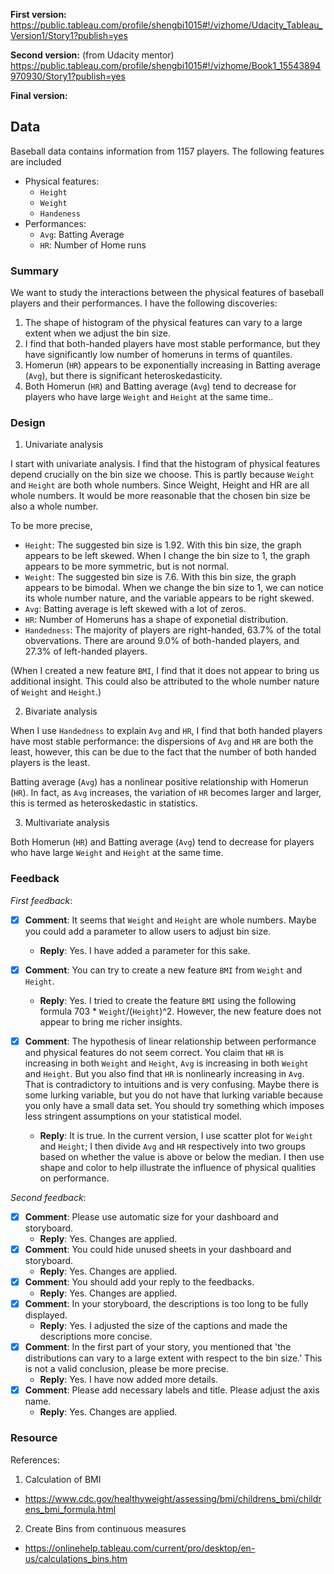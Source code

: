 **First version:**
https://public.tableau.com/profile/shengbi1015#!/vizhome/Udacity_Tableau_Version1/Story1?publish=yes

**Second version:** (from Udacity mentor)
https://public.tableau.com/profile/shengbi1015#!/vizhome/Book1_15543894970930/Story1?publish=yes

**Final version:**



## Data 
Baseball data contains information from 1157 players. The following features are included
- Physical features:
    - `Height`
    - `Weight`
    - `Handeness`
- Performances:
    - `Avg`: Batting Average
    - `HR`: Number of Home runs


### Summary
We want to study the interactions between the physical features of baseball players and their performances. I have the following discoveries:
1. The shape of histogram of the physical features can vary to a large extent when we adjust the bin size.     
2. I find that both-handed players have most stable performance, but they have significantly low number of homeruns in terms of quantiles.
3. Homerun (`HR`) appears to be exponentially increasing in Batting average (`Avg`), but there is significant heteroskedasticity.
4. Both Homerun (`HR`) and Batting average (`Avg`) tend to decrease for players who have large `Weight` and `Height` at the same time..

### Design

1. Univariate analysis

I start with univariate analysis. I find that the histogram of physical features depend crucially on the bin size we choose. This is partly because `Weight` and `Height` are both whole numbers. Since Weight, Height and HR are all whole numbers. It would be more reasonable that the chosen bin size be also a whole number.

To be more precise, 
- `Height`: The suggested bin size is 1.92. With this bin size, the graph appears to be left skewed. When I change the bin size to 1, the graph appears to be more symmetric, but is not normal.
- `Weight`: The suggested bin size is 7.6. With this bin size, the graph appears to be bimodal. When we change the bin size to 1, we can notice its whole number nature, and the variable appears to be right skewed.
- `Avg`: Batting average is left skewed with a lot of zeros. 
- `HR`: Number of Homeruns has a shape of exponetial distribution. 
- `Handedness`: The majority of players are right-handed, 63.7% of the total obvervations. There are around 9.0% of both-handed players, and 27.3% of left-handed players.

(When I created a new feature `BMI`, I find that it does not appear to bring us additional insight. This could also be attributed to the whole number nature of `Weight` and `Height`.)


2. Bivariate analysis

When I use `Handedness` to explain `Avg` and `HR`, I find that both handed players have most stable performance: the dispersions of `Avg` and `HR` are both the least, however, this can be due to the fact that the number of both handed players is the least.

Batting average (`Avg`) has a nonlinear positive relationship with Homerun (`HR`). In fact, as `Avg` increases, the variation of `HR` becomes larger and larger, this is termed as heteroskedastic in statistics.

3. Multivariate analysis

Both Homerun (`HR`) and Batting average (`Avg`) tend to decrease for players who have large `Weight` and `Height` at the same time.


### Feedback

*First feedback*:

- [x] **Comment**: It seems that `Weight` and `Height` are whole numbers. Maybe you could add a parameter to allow users to adjust bin size.
    - **Reply**: Yes. I have added a parameter for this sake.

- [x] **Comment**: You can try to create a new feature `BMI` from `Weight` and `Height`.
    - **Reply**: Yes. I tried to create the feature `BMI` using the following formula 703 * `Weight`/(`Height`)^2. However, the new feature does not appear to bring me richer insights.
    
- [x] **Comment**: The hypothesis of linear relationship between performance and physical features do not seem correct. You claim that `HR` is increasing in both `Weight` and `Height`, `Avg` is increasing in both `Weight` and `Height`. But you also find that `HR` is nonlinearly increasing in `Avg`. That is contradictory to intuitions and is very confusing. Maybe there is some lurking variable, but you do not have that lurking variable because you only have a small data set. You should try something which imposes less stringent assumptions on your statistical model.
    - **Reply**: It is true. In the current version, I use scatter plot for `Weight` and `Height`; I then divide `Avg` and `HR` respectively into two groups based on whether the value is above or below the median. I then use shape and color to help illustrate the influence of physical qualities on performance. 
    
*Second feedback*:

- [x] **Comment**: Please use automatic size for your dashboard and storyboard.
    - **Reply**: Yes. Changes are applied.
- [x] **Comment**: You could hide unused sheets in your dashboard and storyboard.
    - **Reply**: Yes. Changes are applied.
- [x] **Comment**: You should add your reply to the feedbacks.
    - **Reply**: Yes. Changes are applied.
- [x] **Comment**: In your storyboard, the descriptions is too long to be fully displayed. 
    - **Reply**: Yes. I adjusted the size of the captions and made the descriptions more concise.
- [x] **Comment**: In the first part of your story, you mentioned that 'the distributions can vary to a large extent with respect to the bin size.' This is not a valid conclusion, please be more precise.  
    - **Reply**: Yes. I have now added more details.
- [x] **Comment**: Please add necessary labels and title. Please adjust the axis name.
    - **Reply**: Yes. Changes are applied.




### Resource

References:
1. Calculation of BMI
  - https://www.cdc.gov/healthyweight/assessing/bmi/childrens_bmi/childrens_bmi_formula.html
2. Create Bins from continuous measures
  - https://onlinehelp.tableau.com/current/pro/desktop/en-us/calculations_bins.htm
